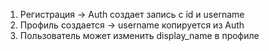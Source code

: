 1. Регистрация -> Auth создает запись с id и username
2. Профиль создается -> username копируется из Auth
3. Пользователь может изменить display_name в профиле
